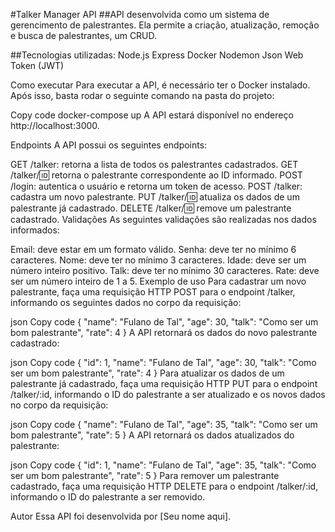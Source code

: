 #Talker Manager API
##API desenvolvida como um sistema de gerencimento de palestrantes. Ela permite a criação, atualização, remoção e busca de palestrantes, um CRUD.

##Tecnologias utilizadas:
Node.js
Express
Docker
Nodemon
Json Web Token (JWT)


Como executar
Para executar a API, é necessário ter o Docker instalado. Após isso, basta rodar o seguinte comando na pasta do projeto:

Copy code
docker-compose up
A API estará disponível no endereço http://localhost:3000.

Endpoints
A API possui os seguintes endpoints:

GET /talker: retorna a lista de todos os palestrantes cadastrados.
GET /talker/:id: retorna o palestrante correspondente ao ID informado.
POST /login: autentica o usuário e retorna um token de acesso.
POST /talker: cadastra um novo palestrante.
PUT /talker/:id: atualiza os dados de um palestrante já cadastrado.
DELETE /talker/:id: remove um palestrante cadastrado.
Validações
As seguintes validações são realizadas nos dados informados:

Email: deve estar em um formato válido.
Senha: deve ter no mínimo 6 caracteres.
Nome: deve ter no mínimo 3 caracteres.
Idade: deve ser um número inteiro positivo.
Talk: deve ter no mínimo 30 caracteres.
Rate: deve ser um número inteiro de 1 a 5.
Exemplo de uso
Para cadastrar um novo palestrante, faça uma requisição HTTP POST para o endpoint /talker, informando os seguintes dados no corpo da requisição:

json
Copy code
{
  "name": "Fulano de Tal",
  "age": 30,
  "talk": "Como ser um bom palestrante",
  "rate": 4
}
A API retornará os dados do novo palestrante cadastrado:

json
Copy code
{
  "id": 1,
  "name": "Fulano de Tal",
  "age": 30,
  "talk": "Como ser um bom palestrante",
  "rate": 4
}
Para atualizar os dados de um palestrante já cadastrado, faça uma requisição HTTP PUT para o endpoint /talker/:id, informando o ID do palestrante a ser atualizado e os novos dados no corpo da requisição:

json
Copy code
{
  "name": "Fulano de Tal",
  "age": 35,
  "talk": "Como ser um bom palestrante",
  "rate": 5
}
A API retornará os dados atualizados do palestrante:

json
Copy code
{
  "id": 1,
  "name": "Fulano de Tal",
  "age": 35,
  "talk": "Como ser um bom palestrante",
  "rate": 5
}
Para remover um palestrante cadastrado, faça uma requisição HTTP DELETE para o endpoint /talker/:id, informando o ID do palestrante a ser removido.

Autor
Essa API foi desenvolvida por [Seu nome aqui].
